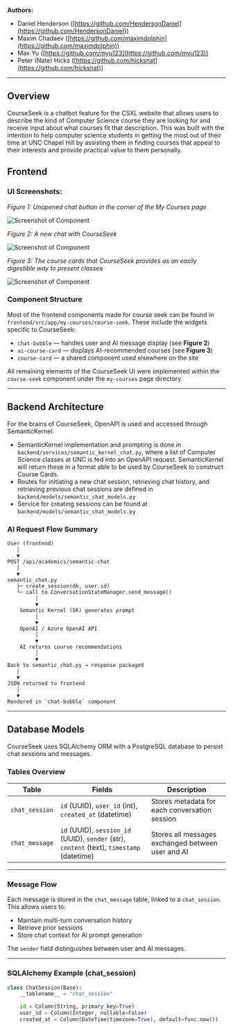 **Authors:**

- Daniel Henderson ([https://github.com/HendersonDaniel](https://github.com/HendersonDaniel))
- Maxim Chadaev ([https://github.com/maximdolphin](https://github.com/maximdolphin))
- Max Yu ([https://github.com/myu123](https://github.com/myu123))
- Peter (Nate) Hicks ([https://github.com/hicksnat](https://github.com/hicksnat))

---

## Overview

CourseSeek is a chatbot feature for the CSXL website that allows users to describe the kind of Computer Science course they are looking for and receive input about what courses fit that description. This was built with the intention to help computer science students in getting the most out of their time at UNC Chapel Hill by assisting them in finding courses that appeal to their interests and provide practical value to them personally.

## Frontend

### UI Screenshots:

_Figure 1: Unopened chat button in the corner of the My Courses page_

![Screenshot of Component](images/unopened_chat_button.png)

_Figure 2: A new chat with CourseSeek_

![Screenshot of Component](images/opened_chat_panel.png)

_Figure 3: The course cards that CourseSeek provides as an easily digestible way to present classes_

![Screenshot of Component](images/course_cards.png)

### Component Structure

Most of the frontend components made for course seek can be found in `frontend/src/app/my-courses/course-seek`. These include the widgets specific to CourseSeek:

- `chat-bubble` — handles user and AI message display (see **Figure 2**)
- `ai-course-card` — displays AI-recommended courses (see **Figure 3**)
- `course-card` — a shared component used elsewhere on the site

All remaining elements of the CourseSeek UI were implemented within the `course-seek` component under the `my-courses` page directory.

---

## Backend Architecture

For the brains of CourseSeek, OpenAPI is used and accessed through SemanticKernel.

- SemanticKernel implementation and prompting is done in `backend/services/semantic_kernel_chat.py`, where a list of Computer Science classes at UNC is fed into an OpenAPI request. SemanticKernel will return these in a format able to be used by CourseSeek to construct Course Cards.
- Routes for initiating a new chat session, retrieving chat history, and retrieving previous chat sessions are defined in `backend/models/semantic_chat_models.py`
- Service for creating sessions can be found at `backend/models/semantic_chat_models.py`

### AI Request Flow Summary

```text
User (frontend)
   │
   ▼
POST /api/academics/semantic-chat
   │
   ▼
semantic_chat.py
   ├─ create_session(db, user.id)
   └─ call to ConversationStateManager.send_message()
         │
         ▼
    Semantic Kernel (SK) generates prompt
         │
         ▼
    OpenAI / Azure OpenAI API
         │
         ▼
    AI returns course recommendations
         │
         ▼
Back to semantic_chat.py → response packaged
   │
   ▼
JSON returned to frontend
   │
   ▼
Rendered in `chat-bubble` component
```

---

## Database Models

CourseSeek uses SQLAlchemy ORM with a PostgreSQL database to persist chat sessions and messages.

### Tables Overview

| Table          | Fields                                                                                     | Description                                       |
| -------------- | ------------------------------------------------------------------------------------------ | ------------------------------------------------- |
| `chat_session` | `id` (UUID), `user_id` (int), `created_at` (datetime)                                      | Stores metadata for each conversation session     |
| `chat_message` | `id` (UUID), `session_id` (UUID), `sender` (str), `content` (text), `timestamp` (datetime) | Stores all messages exchanged between user and AI |

---

### Message Flow

Each message is stored in the `chat_message` table, linked to a `chat_session`. This allows users to:

- Maintain multi-turn conversation history
- Retrieve prior sessions
- Store chat context for AI prompt generation

The `sender` field distinguishes between user and AI messages.

---

### SQLAlchemy Example (chat_session)

```python
class ChatSession(Base):
    __tablename__ = "chat_session"

    id = Column(String, primary_key=True)
    user_id = Column(Integer, nullable=False)
    created_at = Column(DateTime(timezone=True), default=func.now())
```
